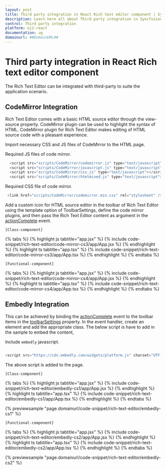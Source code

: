 ```yaml
---
layout: post
title: Third party integration in React Rich text editor component | Syncfusion
description: Learn here all about Third party integration in Syncfusion React Rich text editor component of Syncfusion Essential JS 2 and more.
control: Third party integration 
platform: ej2-react
documentation: ug
domainurl: ##DomainURL##
---
```


# Third party integration in React Rich text editor component

The Rich Text Editor can be integrated with third-party to suite the application scenario.

## CodeMirror Integration

Rich Text Editor comes with a basic HTML source editor through the view-source property. CodeMirror plugin can be used to highlight the syntax of HTML. CodeMirror plugin for Rich Text Editor makes editing of HTML source code with a pleasant experience.

Import necessary CSS and JS files of CodeMirror to the HTML page.

Required JS files of code mirror.

  ``` javascript
    <script src="scripts/CodeMirror/codemirror.js" type="text/javascript"></script>
    <script src="scripts/CodeMirror/javascript.js" type="text/javascript"></script>
    <script src="scripts/CodeMirror/css.js" type="text/javascript"></script>
    <script src="scripts/CodeMirror/htmlmixed.js" type="text/javascript"></script>
  ```

Required CSS file of code mirror.
 
   ``` javascript
    <link href="scripts/CodeMirror/codemirror.min.css" rel="stylesheet" />
   ```

Add a custom icon for HTML source editor in the toolbar of Rich Text Editor using the template option of ToolbarSettings, define the code mirror plugins, and then pass the Rich Text Editor content as argument in the [actionComplete](/api/rich-text-editor/#actioncomplete) event.

`[Class-component]`

{% tabs %}
{% highlight js tabtitle="app.jsx" %}
{% include code-snippet/rich-text-editor/code-mirror-cs3/app/App.jsx %}
{% endhighlight %}
{% highlight ts tabtitle="app.tsx" %}
{% include code-snippet/rich-text-editor/code-mirror-cs3/app/App.tsx %}
{% endhighlight %}
{% endtabs %}

`[Functional-component]`

{% tabs %}
{% highlight js tabtitle="app.jsx" %}
{% include code-snippet/rich-text-editor/code-mirror-cs4/app/App.jsx %}
{% endhighlight %}
{% highlight ts tabtitle="app.tsx" %}
{% include code-snippet/rich-text-editor/code-mirror-cs4/app/App.tsx %}
{% endhighlight %}
{% endtabs %}

## Embedly Integration

This can be achieved by binding the [actionComplete](https://ej2.syncfusion.com/react/documentation/api/rich-text-editor/#actioncomplete) event to the toolbar items in the [toolbarSettings](https://ej2.syncfusion.com/react/documentation/api/rich-text-editor/#toolbarsettings) property. In the event handler, create an element and add the appropriate class. The below script is have to add in the sample to embed the content,

Include `embedly` javascript.

```ts

<script src="https://cdn.embedly.com/widgets/platform.js" charset="UTF-8"></script>

```

The above script is added to the page.

`[Class-component]`

{% tabs %}
{% highlight js tabtitle="app.jsx" %}
{% include code-snippet/rich-text-editor/embedly-cs1/app/App.jsx %}
{% endhighlight %}
{% highlight ts tabtitle="app.tsx" %}
{% include code-snippet/rich-text-editor/embedly-cs1/app/App.tsx %}
{% endhighlight %}
{% endtabs %}

 {% previewsample "page.domainurl/code-snippet/rich-text-editor/embedly-cs1" %}

`[Functional-component]`

{% tabs %}
{% highlight js tabtitle="app.jsx" %}
{% include code-snippet/rich-text-editor/embedly-cs2/app/App.jsx %}
{% endhighlight %}
{% highlight ts tabtitle="app.tsx" %}
{% include code-snippet/rich-text-editor/embedly-cs2/app/App.tsx %}
{% endhighlight %}
{% endtabs %}

 {% previewsample "page.domainurl/code-snippet/rich-text-editor/embedly-cs2" %}
